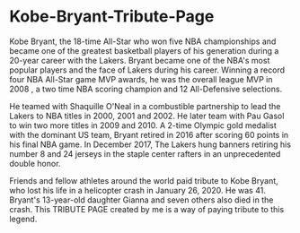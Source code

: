 # Kobe-Bryant-Tribute-Page
Kobe Bryant, the 18-time All-Star who won five NBA championships and became one of the greatest basketball players of his generation during a 20-year career with the Lakers. Bryant became one of the NBA's most popular players and the face of Lakers during his career. Winning a record four NBA All-Star game MVP awards, he was the overall league MVP in 2008 , a two time NBA scoring champion and 12 All-Defensive selections. 

He teamed with Shaquille O'Neal in a combustible partnership to lead the Lakers to NBA titles in 2000, 2001 and 2002. He later team with Pau Gasol to win two more titles in 2009 and 2010. A 2-time Olympic gold medalist with the dominant US team, Bryant retired in 2016 after scoring 60 points in his final NBA game. In December 2017, The Lakers hung banners retiring his number 8 and 24 jerseys in the staple center rafters in an unprecedented double honor. 

Friends and fellow athletes around the world paid tribute to Kobe Bryant, who lost his life in a helicopter crash in January 26, 2020. He was 41. Bryant's 13-year-old daughter Gianna and seven others also died in the crash.  This TRIBUTE PAGE created by me is a way of paying tribute to this legend.
